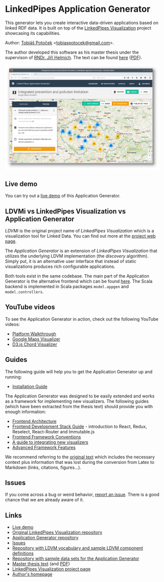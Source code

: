 LinkedPipes Application Generator
=================================

This generator lets you create interactive data-driven applications 
based on linked RDF data. It is built on top of the 
[LinkedPipes Visualization](http://visualization.linkedpipes.com/)
project showcasing its capabilities.

Author: [Tobiáš Potoček](http://www.tobice.cz) <[tobiaspotocek@gmail.com](mailto:tobiaspotocek@gmail.com)>.

The author developed this software as his master thesis under the 
supervison of [RNDr. Jiří Helmich](http://helmich.cz/). The text
can be found [here](https://github.com/tobice/thesis-text)
([PDF](https://github.com/tobice/thesis-text/releases/latest)).

![Application Generator Screenshot: Google Maps Visualizer configurator](img/06_map_configuration_preview.png)

## Live demo

You can try out a [live demo](http://xrg12.projekty.ms.mff.cuni.cz:58080/appgen/) of this Application Generator.

## LDVMi vs LinkedPipes Visualization vs Application Generator

*LDVMi* is the original project name of *LinkedPipes Visualization* 
which is a visualization tool for Linked Data. You can find out more
at the [project web page](http://visualization.linkedpipes.com/).

The *Application Generator* is an extension of *LinkedPipes Visualization*
that utilizes the underlying LDVM implementation (the *discovery* 
algorithm). Simply put, it is an alternative user interface that
instead of static visualizations produces rich configurable applications.

Both tools exist in the same codebase. The main part of the Application
Generator is the alternative frontend which can be found [here](../../src/app/assets_webpack/appgen).
The Scala backend is implemented in Scala packages `model.appgen` and `model.controllers`.

## YouTube videos

To see the Application Generator in action, check out the following YouTube videos:

* [Platform Walkthrough](https://youtu.be/CZKJwnsOVDU)
* [Google Maps Visualizer](https://youtu.be/hLb3EIg-xfg)
* [D3.js Chord Visualizer](https://youtu.be/dv7bGmsRboY)

## Guides

The following guide will help you to get the Application Generator up 
and running:

* [Installation Guide](./InstallGuide.md)

The Application Generator was designed to be easily extended and works
as a framework for implementing new visualizers. The following guides
(which have been extracted from the thesis text) should provide you
with enough information:

* [Frontend Architecture](./FrontendArchitecture.md)
* [Frontend Development Stack Guide](./FrontendDevstackGuide.md) - introduction to React, Redux, Reselect, React-Router and Immutable.js
* [Frontend Framework Conventions](./FrontendFrameworkConventions.md)
* [A guide to integrating new visualizers](./GuideToIntegratingNewVisualizers.md)
* [Advanced Framework Features](./AdvancedFrameworkFeatures.md)

We recommend referring to the [original text](https://github.com/tobice/thesis-text/releases/latest) 
which includes the necessary context plus information that was lost
during the conversion from Latex to Markdown (links, citations, figures...).

## Issues

If you come across a bug or weird behavior, 
[report an issue](https://github.com/tobice/LDVMi/issues). There 
is a good chance that we are already aware of it.

## Links

* [Live demo](http://xrg12.projekty.ms.mff.cuni.cz:58080/appgen)
* [Original LinkedPipes Visualization repository](https://github.com/ldvm/LDVMi)
* [Application Generator repository](https://github.com/tobice/LDVMi)
* [Issues](https://github.com/tobice/LDVMi/issues)
* [Repository with LDVM vocabulary and sample LDVM component definitions](https://github.com/tobice/vocabulary)
* [Repository with sample data sets for the Application Generator](https://github.com/tobice/appgen-datasets)
* [Master thesis text](https://github.com/tobice/thesis-text) (and [PDF](https://github.com/tobice/thesis-text/releases/latest))
* [LinkedPipes Visualization project page](http://visualization.linkedpipes.com/)
* [Author's homepage](http://tobice.cz/)
